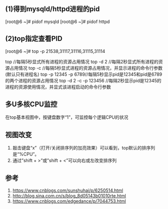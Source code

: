 

## (1)得到mysqld/httpd进程的pid
[root@6 ~]# pidof mysqld
[root@6 ~]# pidof httpd
## (2)top指定查看PID
[root@6 ~]# top -p 21538,31117,31116,31115,31114

top   //每隔5秒显式所有进程的资源占用情况
top -d 2  //每隔2秒显式所有进程的资源占用情况
top -c  //每隔5秒显式进程的资源占用情况，并显示进程的命令行参数(默认只有进程名)
top -p 12345 -p 6789//每隔5秒显示pid是12345和pid是6789的两个进程的资源占用情况
top -d 2 -c -p 123456 //每隔2秒显示pid是12345的进程的资源使用情况，并显式该进程启动的命令行参数

## 多U多核CPU监控
在top基本视图中，按键盘数字“1”，可监控每个逻辑CPU的状况

## 视图改变
1. 敲击键盘“x”（打开/关闭排序列的加亮效果）可以看到，top默认的排序列是“%CPU”。
2. 通过”shift + >”或”shift + <”可以向右或左改变排序列

## 参考

1. https://www.cnblogs.com/sunshuhai/p/6250514.html
2. http://blog.sina.com.cn/s/blog_8d05143b01010rte.html
3. https://www.cnblogs.com/edgedance/p/7044753.html
